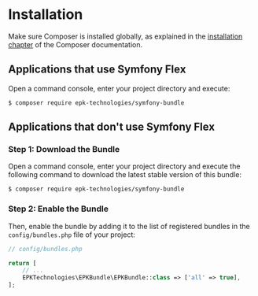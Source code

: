 Installation
============

Make sure Composer is installed globally, as explained in the
[installation chapter](https://getcomposer.org/doc/00-intro.md)
of the Composer documentation.

Applications that use Symfony Flex
----------------------------------

Open a command console, enter your project directory and execute:

```console
$ composer require epk-technologies/symfony-bundle
```

Applications that don't use Symfony Flex
----------------------------------------

### Step 1: Download the Bundle

Open a command console, enter your project directory and execute the
following command to download the latest stable version of this bundle:

```console
$ composer require epk-technologies/symfony-bundle
```

### Step 2: Enable the Bundle

Then, enable the bundle by adding it to the list of registered bundles
in the `config/bundles.php` file of your project:

```php
// config/bundles.php

return [
    // ...
    EPKTechnologies\EPKBundle\EPKBundle::class => ['all' => true],
];
```